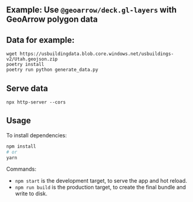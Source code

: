 ## Example: Use `@geoarrow/deck.gl-layers` with GeoArrow polygon data

## Data for example:

```
wget https://usbuildingdata.blob.core.windows.net/usbuildings-v2/Utah.geojson.zip
poetry install
poetry run python generate_data.py
```

## Serve data

```
npx http-server --cors
```

## Usage

To install dependencies:

```bash
npm install
# or
yarn
```

Commands:

* `npm start` is the development target, to serve the app and hot reload.
* `npm run build` is the production target, to create the final bundle and write to disk.
